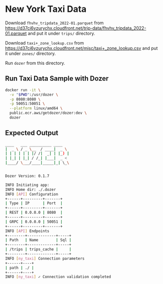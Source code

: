 # New York Taxi Data

Download `fhvhv_tripdata_2022-01.parquet` from <https://d37ci6vzurychx.cloudfront.net/trip-data/fhvhv_tripdata_2022-01.parquet> and put it under `trips/` directory.

Download `taxi+_zone_lookup.csv` from <https://d37ci6vzurychx.cloudfront.net/misc/taxi+_zone_lookup.csv> and put it under `zones/` directory.

Run `dozer` from this directory.

## Run Taxi Data Sample with Dozer

```bash
docker run -it \
  -v "$PWD":/usr/dozer \
  -p 8080:8080 \
  -p 50051:50051 \
  --platform linux/amd64 \
  public.ecr.aws/getdozer/dozer:dev \
  dozer
```

## Expected Output

```bash
____   ___ __________ ____
|  _ \ / _ \__  / ____|  _ \
| | | | | | |/ /|  _| | |_) |
| |_| | |_| / /_| |___|  _ <
|____/ \___/____|_____|_| \_\


Dozer Version: 0.1.7

INFO Initiating app:     
INFO Home dir: ./.dozer    
INFO [API] Configuration    
+------+---------+-------+
| Type | IP      | Port  |
+------+---------+-------+
| REST | 0.0.0.0 | 8080  |
+------+---------+-------+
| GRPC | 0.0.0.0 | 50051 |
+------+---------+-------+
INFO [API] Endpoints    
+--------+-------------+-----+
| Path   | Name        | Sql |
+--------+-------------+-----+
| /trips | trips_cache |     |
+--------+-------------+-----+
INFO [ny_taxi] Connection parameters    
+------+----+
| path | ./ |
+------+----+
INFO [ny_taxi] ✓ Connection validation completed  
```
